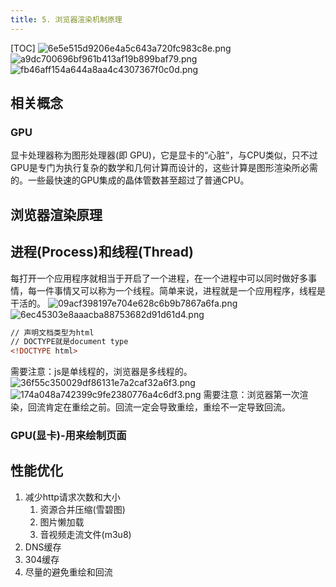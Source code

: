 ```yaml
---
title: 5. 浏览器渲染机制原理
---
```

[TOC]
![6e5e515d9206e4a5c643a720fc983c8e.png](evernotecid://AC85336C-B325-443E-8ED7-E6554790A944/appyinxiangcom/10797539/ENResource/p1334)
![a9dc700696bf961b413af19b899baf79.png](evernotecid://AC85336C-B325-443E-8ED7-E6554790A944/appyinxiangcom/10797539/ENResource/p1335)
![fb46aff154a644a8aa4c4307367f0c0d.png](evernotecid://AC85336C-B325-443E-8ED7-E6554790A944/appyinxiangcom/10797539/ENResource/p1336)
## 相关概念
### GPU
显卡处理器称为图形处理器(即 GPU)，它是显卡的“心脏”，与CPU类似，只不过GPU是专门为执行复杂的数学和几何计算而设计的，这些计算是图形渲染所必需的。一些最快速的GPU集成的晶体管数甚至超过了普通CPU。
## 浏览器渲染原理
## 进程(Process)和线程(Thread)
每打开一个应用程序就相当于开启了一个进程，在一个进程中可以同时做好多事情，每一件事情又可以称为一个线程。简单来说，进程就是一个应用程序，线程是干活的。
![09acf398197e704e628c6b9b7867a6fa.png](evernotecid://AC85336C-B325-443E-8ED7-E6554790A944/appyinxiangcom/10797539/ENResource/p1337)
![6ec45303e8aaacba88753682d91d61d4.png](evernotecid://AC85336C-B325-443E-8ED7-E6554790A944/appyinxiangcom/10797539/ENResource/p1338)
```html
// 声明文档类型为html
// DOCTYPE就是document type
<!DOCTYPE html>
```
需要注意：js是单线程的，浏览器是多线程的。
![36f55c350029df86131e7a2caf32a6f3.png](evernotecid://AC85336C-B325-443E-8ED7-E6554790A944/appyinxiangcom/10797539/ENResource/p1340)
![174a048a742399c9fe2380776a4c6df3.png](evernotecid://AC85336C-B325-443E-8ED7-E6554790A944/appyinxiangcom/10797539/ENResource/p1339)
需要注意：浏览器第一次渲染，回流肯定在重绘之前。回流一定会导致重绘，重绘不一定导致回流。

### GPU(显卡)-用来绘制页面

## 性能优化
1. 减少http请求次数和大小
    1. 资源合并压缩(雪碧图)
    2. 图片懒加载
    3. 音视频走流文件(m3u8)
2. DNS缓存
3. 304缓存
4. 尽量的避免重绘和回流
